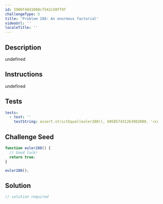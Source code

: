 ```yaml
---
id: 5900f48d1000cf542c50ff9f
challengeType: 5
title: 'Problem 288: An enormous factorial'
videoUrl: ''
localeTitle: ''
---
```


## Description
undefined

## Instructions
undefined

## Tests
<section id='tests'>

```yml
tests:
  - text: ''
    testString: assert.strictEqual(euler288(), 605857431263982000, '<code>euler288()</code> should return 605857431263982000.');

```

</section>

## Challenge Seed
<section id='challengeSeed'>

<div id='js-seed'>

```js
function euler288() {
  // Good luck!
  return true;
}

euler288();

```

</div>



</section>

## Solution
<section id='solution'>

```js
// solution required
```
</section>
